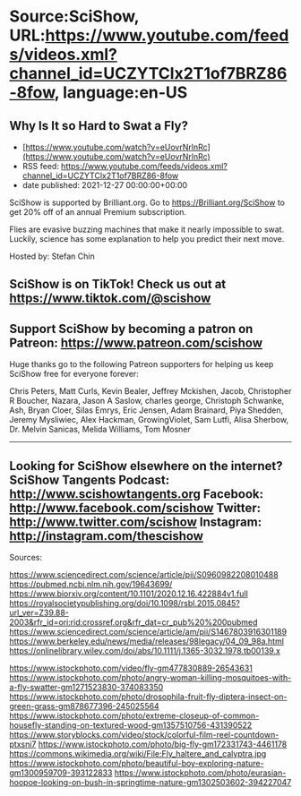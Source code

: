 # Source:SciShow, URL:https://www.youtube.com/feeds/videos.xml?channel_id=UCZYTClx2T1of7BRZ86-8fow, language:en-US

## Why Is It so Hard to Swat a Fly?
 - [https://www.youtube.com/watch?v=eUovrNrlnRc](https://www.youtube.com/watch?v=eUovrNrlnRc)
 - RSS feed: https://www.youtube.com/feeds/videos.xml?channel_id=UCZYTClx2T1of7BRZ86-8fow
 - date published: 2021-12-27 00:00:00+00:00

SciShow is supported by Brilliant.org. Go to https://Brilliant.org/SciShow to get 20% off of an annual Premium subscription. 

Flies are evasive buzzing machines that make it nearly impossible to swat. Luckily, science has some explanation to help you predict their next move.

Hosted by: Stefan Chin

SciShow is on TikTok!  Check us out at https://www.tiktok.com/@scishow 
----------
Support SciShow by becoming a patron on Patreon: https://www.patreon.com/scishow
----------
Huge thanks go to the following Patreon supporters for helping us keep SciShow free for everyone forever:

Chris Peters, Matt Curls, Kevin Bealer, Jeffrey Mckishen, Jacob, Christopher R Boucher, Nazara, Jason A Saslow, charles george, Christoph Schwanke, Ash, Bryan Cloer, Silas Emrys, Eric Jensen, Adam Brainard, Piya Shedden, Jeremy Mysliwiec, Alex Hackman, GrowingViolet, Sam Lutfi, Alisa Sherbow, Dr. Melvin Sanicas, Melida Williams, Tom Mosner

----------
Looking for SciShow elsewhere on the internet?
SciShow Tangents Podcast: http://www.scishowtangents.org
Facebook: http://www.facebook.com/scishow
Twitter: http://www.twitter.com/scishow
Instagram: http://instagram.com/thescishow
----------
Sources:

https://www.sciencedirect.com/science/article/pii/S0960982208010488
https://pubmed.ncbi.nlm.nih.gov/19643699/
https://www.biorxiv.org/content/10.1101/2020.12.16.422884v1.full
https://royalsocietypublishing.org/doi/10.1098/rsbl.2015.0845?url_ver=Z39.88-2003&rfr_id=ori:rid:crossref.org&rfr_dat=cr_pub%20%200pubmed
https://www.sciencedirect.com/science/article/am/pii/S1467803916301189
https://www.berkeley.edu/news/media/releases/98legacy/04_09_98a.html 
https://onlinelibrary.wiley.com/doi/abs/10.1111/j.1365-3032.1978.tb00139.x 

https://www.istockphoto.com/video/fly-gm477830889-26543631
https://www.istockphoto.com/photo/angry-woman-killing-mosquitoes-with-a-fly-swatter-gm1271523830-374083350
https://www.istockphoto.com/photo/drosophila-fruit-fly-diptera-insect-on-green-grass-gm878677396-245025564
https://www.istockphoto.com/photo/extreme-closeup-of-common-housefly-standing-on-textured-wood-gm1357510756-431390522
https://www.storyblocks.com/video/stock/colorful-film-reel-countdown-ptxsni7
https://www.istockphoto.com/photo/big-fly-gm172331743-4461178
https://commons.wikimedia.org/wiki/File:Fly_haltere_and_calyptra.jpg
https://www.istockphoto.com/photo/beautiful-boy-exploring-nature-gm1300959709-393122833
https://www.istockphoto.com/photo/eurasian-hoopoe-looking-on-bush-in-springtime-nature-gm1302503602-394227047

